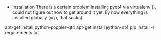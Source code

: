 * Installation
There is a certain problem installing pyqt4 via virtualenv (), could not figure out how to get around it yet.
By now everything is installed globally (yep, that sucks).

apt-get install python-poppler-qt4
apt-get install python-qt4
pip install -r requirements.txt
